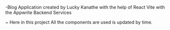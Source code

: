 -Blog Application created by Lucky Kanathe with the help of React Vite with the Appwrite Backend Services

~ Here in this project All the components are used is updated by time.

